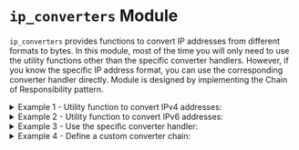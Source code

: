 # `ip_converters` Module

`ip_converters` provides functions to convert IP addresses from different formats to bytes. In this module, most of the time you will only need to use the utility functions other than the specific converter handlers. However, if you know the specific IP address format, you can use the corresponding converter handler directly. Module is designed by implementing the Chain of Responsibility pattern.


<details>
<summary>Example 1 - Utility function to convert IPv4 addresses:</summary>

```python
from ttlinks.ipservice.ip_converters import IPConverter

ip_converter = IPConverter
ipv4_bytes_1 = ip_converter.convert_to_ipv4_bytes('192.168.1.1')
ipv4_bytes_2 = ip_converter.convert_to_ipv4_bytes(65535)
ipv4_bytes_3 = ip_converter.convert_to_ipv4_bytes('/24')
ipv4_bytes_4 = ip_converter.convert_to_ipv4_bytes(
    [
        1, 1, 0, 0, 0, 0, 0, 0, 
        1, 0, 1, 0, 1, 0, 0, 0, 
        0, 0, 0, 0, 0, 0, 0, 1, 
        0, 0, 0, 0, 1, 0, 1, 0
    ])
ipv4_bytes_5 = ip_converter.convert_to_ipv4_bytes('11111111111111110000000000000000')

print('IPv4 bytes 1:', ' -> ', '%-20s'%ipv4_bytes_1, ' -> ', [octet for octet in ipv4_bytes_1])
print('IPv4 bytes 2:', ' -> ', '%-20s'%ipv4_bytes_2, ' -> ', [octet for octet in ipv4_bytes_2])
print('IPv4 bytes 3:', ' -> ', '%-20s'%ipv4_bytes_3, ' -> ', [octet for octet in ipv4_bytes_3])
print('IPv4 bytes 4:', ' -> ', '%-20s'%ipv4_bytes_4, ' -> ', [octet for octet in ipv4_bytes_4])
print('IPv4 bytes 5:', ' -> ', '%-20s'%ipv4_bytes_5, ' -> ', [octet for octet in ipv4_bytes_5])
```
Example output:
```
IPv4 bytes 1:  ->  b'\xc0\xa8\x01\x01'   ->  [192, 168, 1, 1]
IPv4 bytes 2:  ->  b'\x00\x00\xff\xff'   ->  [0, 0, 255, 255]
IPv4 bytes 3:  ->  b'\xff\xff\xff\x00'   ->  [255, 255, 255, 0]
IPv4 bytes 4:  ->  b'\xc0\xa8\x01\n'     ->  [192, 168, 1, 10]
IPv4 bytes 5:  ->  b'\xff\xff\x00\x00'   ->  [255, 255, 0, 0]
```
</details>

<details>
<summary>Example 2 - Utility function to convert IPv6 addresses:</summary>

```python
from ttlinks.ipservice.ip_address import IPv6Addr
from ttlinks.ipservice.ip_converters import IPConverter

ip_converter = IPConverter
ipv6_bytes_1 = ip_converter.convert_to_ipv6_bytes('2003:0db8:0000:0042:0000:8a2e:0370:7334')
ipv6_bytes_2 = ip_converter.convert_to_ipv6_bytes(5412213248541258421)
ipv6_bytes_3 = ip_converter.convert_to_ipv6_bytes('/96')
ipv6_bytes_4 = ip_converter.convert_to_ipv6_bytes(
    [
        1, 1, 0, 0, 0, 0, 0, 0, 1, 1, 0, 0, 0, 0, 0, 0,
        1, 0, 1, 0, 1, 0, 0, 0, 1, 0, 1, 0, 1, 0, 0, 0,
        0, 0, 0, 0, 0, 0, 0, 1, 0, 0, 0, 0, 0, 0, 0, 1,
        0, 0, 0, 0, 1, 0, 1, 0, 0, 0, 0, 0, 1, 0, 1, 0,
        0, 0, 0, 0, 0, 0, 0, 0, 0, 0, 0, 0, 0, 0, 0, 0,
        0, 0, 0, 0, 0, 0, 0, 0, 0, 0, 0, 0, 0, 0, 0, 0,
        0, 0, 0, 0, 0, 0, 0, 0, 0, 0, 0, 0, 0, 0, 0, 0,
        0, 0, 0, 0, 0, 0, 0, 0, 0, 0, 0, 0, 0, 0, 0, 0,
    ])
ipv6_bytes_5 = ip_converter.convert_to_ipv6_bytes(
    '11111111111111111111111111111111'
    '11111111111111111111111111111111'
    '00000000000000000000000000000000'
    '00000000000000000000000000000000'
)

print('IPv6 bytes 1:', ' -> ', '%-70s'%ipv6_bytes_1, ' -> ', IPv6Addr(ipv6_bytes_1))
print('IPv6 bytes 2:', ' -> ', '%-70s'%ipv6_bytes_2, ' -> ', IPv6Addr(ipv6_bytes_2))
print('IPv6 bytes 3:', ' -> ', '%-70s'%ipv6_bytes_3, ' -> ', IPv6Addr(ipv6_bytes_3))
print('IPv6 bytes 4:', ' -> ', '%-70s'%ipv6_bytes_4, ' -> ', IPv6Addr(ipv6_bytes_4))
print('IPv6 bytes 5:', ' -> ', '%-70s'%ipv6_bytes_5, ' -> ', IPv6Addr(ipv6_bytes_5))

```
Example output:
```
IPv6 bytes 1:  ->  b' \x03\r\xb8\x00\x00\x00B\x00\x00\x8a.\x03ps4'                         ->  2003:DB8:0:42:0:8A2E:370:7334
IPv6 bytes 2:  ->  b'\x00\x00\x00\x00\x00\x00\x00\x00K\x1c\x0bF?\xf6\xf2\xb5'              ->  ::4B1C:B46:3FF6:F2B5
IPv6 bytes 3:  ->  b'\xff\xff\xff\xff\xff\xff\xff\xff\xff\xff\xff\xff\x00\x00\x00\x00'     ->  FFFF:FFFF:FFFF:FFFF:FFFF:FFFF::
IPv6 bytes 4:  ->  b'\xc0\xc0\xa8\xa8\x01\x01\n\n\x00\x00\x00\x00\x00\x00\x00\x00'         ->  C0C0:A8A8:101:A0A::
IPv6 bytes 5:  ->  b'\xff\xff\xff\xff\xff\xff\xff\xff\x00\x00\x00\x00\x00\x00\x00\x00'     ->  FFFF:FFFF:FFFF:FFFF::
```
</details>

<details>

<summary>Example 3 - Use the specific converter handler:</summary>

Here is an example of using the decimal converter handler to convert an IPv4 and IPv6 addresses to bytes.

```python
from ttlinks.ipservice.ip_address import IPv4Addr, IPv6Addr
from ttlinks.ipservice.ip_converters import DecimalIPv4ConverterHandler, DecimalIPv6ConverterHandler

ipv4_decimal_handler = DecimalIPv4ConverterHandler()
ipv4_in_bytes = ipv4_decimal_handler.handle(3232235826)

ipv6_decimal_handler = DecimalIPv6ConverterHandler()
ipv6_in_bytes = ipv6_decimal_handler.handle(42540766411282592856903984951653826731)

print('IPv4 in bytes:', ipv4_in_bytes, '| Address:', IPv4Addr(ipv4_in_bytes).address)
print('IPv6 in bytes:', ipv6_in_bytes, '| Address:', IPv6Addr(ipv6_in_bytes).address)
```
Example output:
```
IPv4 in bytes: b'\xc0\xa8\x012' | Address: 192.168.1.50
IPv6 in bytes: b' \x01\r\xb8\x00\x00\x00\x00\x00\x00\x00\x00\x00\x00\x00\xab' | Address: 2001:DB8::AB
```

Other converter handlers are doing the same thing but for different formats.
Supported handlers are:

- `BytesIPv4ConverterHandler` - If the input is bytes, it returns the same bytes.
- `BinaryDigitsIPv4ConverterHandler` - Expects a list of 32 binary digits.
- `BinaryStringIPv4ConverterHandler` - Expects a string of 32 binary digits.
- `CIDRIPv4ConverterHandler` - Expects a string in CIDR notation.
- `DotIPv4ConverterHandler` - Expects a string in dot-decimal notation.
- `DecimalIPv4ConverterHandler` - Expects an integer.
- `BytesIPv6ConverterHandler` - If the input is bytes, it returns the same bytes.
- `BinaryDigitsIPv6ConverterHandler` - Expects a list of 128 binary digits.
- `BinaryStringIPv6ConverterHandler` - Expects a string of 128 binary digits.
- `CIDRIPv6ConverterHandler` - Expects a string in CIDR notation.
- `ColonIPv6ConverterHandler` - Expects a string in colon-hexadecimal notation.
- `DecimalIPv6ConverterHandler` - Expects an integer.

</details>

<details>
<summary>Example 4 - Define a custom converter chain:</summary>

The chain processes the input based on the handlers included in it. As demonstrated in the example, the chain initially converts the input to bytes according to the specified formats: Colon-Hex, Dot-Decimal, and Decimal. However, it fails to recognize IPv6's CIDR notation, which is why the conversion process for `example4` failed. After adding the `CIDRIPv6ConverterHandler` to the chain, the conversion process for `example4` succeeded.


```python
from ttlinks.ipservice.ip_converters import DotIPv4ConverterHandler, ColonIPv6ConverterHandler, DecimalIPv6ConverterHandler, CIDRIPv6ConverterHandler

handler = DotIPv4ConverterHandler()
last_in_chain = handler.set_next(ColonIPv6ConverterHandler()).set_next(DecimalIPv6ConverterHandler())
example1 = '192.168.1.0'
example2 = '2001:0db8:85a3::'
example3 = 885511225
example4 = '/96'
print('Input1:', '%-25s'%example1, '->', 'Output1:', handler.handle(example1))
print('Input2:', '%-25s'%example2, '->', 'Output2:', handler.handle(example2))
print('Input3:', '%-25s'%example3, '->', 'Output3:', handler.handle(example3))
print('Input4:', '%-25s'%example4, '->', 'Output4:', handler.handle(example4))


print('\nPut CIDRIPv6ConverterHandler in the chain..')
last_in_chain.set_next(CIDRIPv6ConverterHandler())
print('Input4:', '%-25s'%example4, '->', 'Output4:', handler.handle(example4))
```
Example output:
```
Input1: 192.168.1.0               -> Output1: b'\xc0\xa8\x01\x00'
Input2: 2001:0db8:85a3::          -> Output2: b' \x01\r\xb8\x85\xa3\x00\x00\x00\x00\x00\x00\x00\x00\x00\x00'
Input3: 885511225                 -> Output3: b'\x00\x00\x00\x00\x00\x00\x00\x00\x00\x00\x00\x004\xc7\xd49'
Input4: /96                       -> Output4: None

Put CIDRIPv6ConverterHandler in the chain..
Input4: /96                       -> Output4: b'\xff\xff\xff\xff\xff\xff\xff\xff\xff\xff\xff\xff\x00\x00\x00\x00'
```

> [!IMPORTANT]
> The process follows the order of the handlers in the chain. If the input is not recognized by a handler, it is passed to the next handler. However, once the input is processed by a handler, it will not proceed to subsequent handlers. Therefore, it is crucial to carefully define the order of handlers in the chain. A poor example is including both `CIDRIPv4NetmaskClassifierHandler` and `CIDRIPv6NetmaskClassifierHandler` in the same chain. If `CIDRIPv4NetmaskClassifierHandler` is placed first, it will process inputs like `/24`, even if the input is intended for IPv6. This prevents the input from being correctly handled by `CIDRIPv6NetmaskClassifierHandler`, causing inaccurate results.

</details>